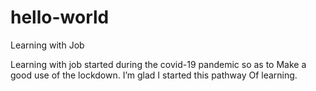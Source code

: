 # hello-world

Learning with Job

Learning with job started during the covid-19 pandemic so as to
Make a good use of the lockdown. I’m glad I started this pathway
Of learning.
